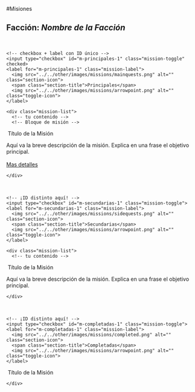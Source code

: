 #Misiones
<div class="faction-missions">
  <h2>Facción: <em>Nombre de la Facción</em></h2>

  <!-- PRINCIPALES -->
  <div class="mission-section">
    <!-- esquinas... -->
    <img src="../../other/images/missions/top-left.png"    class="corner top-left"    alt="">
    <img src="../../other/images/missions/top-left.png"   class="corner top-right"   alt="">
    <img src="../../other/images/missions/top-left.png" class="corner bottom-left" alt="">
    <img src="../../other/images/missions/top-left.png"class="corner bottom-right"alt="">

    <!-- checkbox + label con ID único -->
    <input type="checkbox" id="m-principales-1" class="mission-toggle" checked>
    <label for="m-principales-1" class="mission-label">
      <img src="../../other/images/missions/mainquests.png" alt="" class="section-icon">
      <span class="section-title">Principales</span>
      <img src="../../other/images/missions/arrowpoint.png" alt="" class="toggle-icon">
    </label>

    <div class="mission-list">
      <!-- tu contenido -->
      <!-- Bloque de misión -->         
<div class="mission-card">
  <div class="mission-header">
    <img src="../../other/images/missions/point.png" alt="" class="mission-icon">
    <span class="mission-title">Título de la Misión</span>
  </div>
  <p class="mission-desc">
    Aquí va la breve descripción de la misión. Explica en una frase el objetivo principal.
    <br><br><a href="../main/coalicion/Cmainquest1" class="more-details">Mas detalles</a>
  </p>
</div>
      

    



    </div>
  </div>

  <!-- SECUNDARIAS -->
  <div class="mission-section">
    <!-- esquinas... -->
    <img src="../../other/images/missions/top-left.png"    class="corner top-left"    alt="">
    <img src="../../other/images/missions/top-left.png"   class="corner top-right"   alt="">
    <img src="../../other/images/missions/top-left.png" class="corner bottom-left" alt="">
    <img src="../../other/images/missions/top-left.png"class="corner bottom-right"alt="">

    <!-- ¡ID distinto aquí! -->
    <input type="checkbox" id="m-secundarias-1" class="mission-toggle">
    <label for="m-secundarias-1" class="mission-label">
      <img src="../../other/images/missions/sidequests.png" alt="" class="section-icon">
      <span class="section-title">Secundarias</span>
      <img src="../../other/images/missions/arrowpoint.png" alt="" class="toggle-icon">
    </label>

    <div class="mission-list">
      <!-- tu contenido -->
<div class="mission-card">
  <div class="mission-header">
    <img src="../../other/images/missions/point.png" alt="" class="mission-icon">
    <span class="mission-title">Título de la Misión</span>
  </div>
  <p class="mission-desc">
    Aquí va la breve descripción de la misión. Explica en una frase el objetivo principal.
  </p>
</div>














      
    </div>
  </div>


  <div class="mission-section">
    <!-- esquinas... -->
    <img src="../../other/images/missions/top-left.png"    class="corner top-left"    alt="">
    <img src="../../other/images/missions/top-left.png"   class="corner top-right"   alt="">
    <img src="../../other/images/missions/top-left.png" class="corner bottom-left" alt="">
    <img src="../../other/images/missions/top-left.png"class="corner bottom-right"alt="">

    <!-- ¡ID distinto aquí! -->
    <input type="checkbox" id="m-completadas-1" class="mission-toggle">
    <label for="m-completadas-1" class="mission-label">
      <img src="../../other/images/missions/completed.png" alt="" class="section-icon">
      <span class="section-title">Completadas</span>
      <img src="../../other/images/missions/arrowpoint.png" alt="" class="toggle-icon">
    </label>

<div class="mission-list">
      <!-- tu contenido -->

<div class="mission-card">
  <div class="mission-header alt-linea">
    <img src="../../other/images/missions/point.png" alt="" class="mission-icon">
    <span class="mission-title completed">Título de la Misión</span>
  </div>
</div>






    </div>
  </div>

  <!-- Repite cambiando sólo el sufijo numérico -->
</div>

